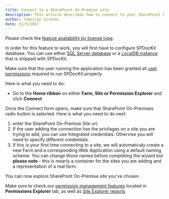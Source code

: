 ```yaml
---
title: Connect to a SharePoint On-Premise site
description: This article describes how to connect to your SharePoint On-Premise site and explore its permissions.  
author: Tomislav Sirovec
date: 31/5/2017
---
```


Please check the [feature availability by license type](https://www.spdockit.com/orders/features-by-licenses/).

In order for this feature to work, you will first have to configure SPDocKit database. You can use either [SQL Server database](#internal/configuration/configure-spdockit-database) or a [LocalDB instance](#internal/configuration/configure-localdb) that is shipped with SPDocKit.

Make sure that the user running the application has been granted all [user permissions](#internal/requirements/sharepoint-online-user-permissions-requirements) required to run SPDocKit properly.

Here is what you need to do:
* Go to the __Home ribbon__ on either __Farm, Site or Permission Explorer__ and click __Connect__

Once the Connect form opens, make sure that SharePoint On-Premises radio button is selected. Here is what you need to do next:
1. enter the SharePoint On-Premise Site url.
1. If the user adding the connection has the privilages on a site you are trying to add, you can use Integrated credentials. Othervise you will need to specify different credentials. 
1. If this is your first time connecting to a site, we will automaticaly create a new Farm and a corresponding Web Application using a default naming scheme. You can change those names before completing the wizard but __please note__ - this is mearly a container for the sites you are adding and a representation of a real farm. 


You can now explore SharePoint On-Premise site you've chosen.

 Make sure to check our [permission management features](#internal/permission-management/manage-permissions-ribbon-actions) located in __Permissions Explorer__ tab, as well as [Site Explorer reports](#internal/get-to-know-spdockit/site-explorer-screen)